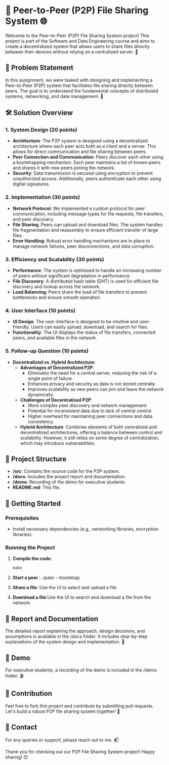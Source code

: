 # 📁 Peer-to-Peer (P2P) File Sharing System 🌐

Welcome to the Peer-to-Peer (P2P) File Sharing System project! This project is part of the Software and Data Engineering course and aims to create a decentralized system that allows users to share files directly between their devices without relying on a centralized server. 🚀

## 📜 Problem Statement

In this assignment, we were tasked with designing and implementing a Peer-to-Peer (P2P) system that facilitates file sharing directly between peers. The goal is to understand the fundamental concepts of distributed systems, networking, and data management. 📡

## 🛠️ Solution Overview

### 1. System Design (20 points)
- **Architecture**: The P2P system is designed using a decentralized architecture where each peer acts both as a client and a server. This allows for direct communication and file sharing between peers. 
- **Peer Connection and Communication**: Peers discover each other using a bootstrapping mechanism. Each peer maintains a list of known peers and shares it with new peers joining the network.
- **Security**: Data transmission is secured using encryption to prevent unauthorized access. Additionally, peers authenticate each other using digital signatures.

### 2. Implementation (30 points)
- **Network Protocol**: We implemented a custom protocol for peer communication, including message types for file requests, file transfers, and peer discovery.
- **File Sharing**: Peers can upload and download files. The system handles file fragmentation and reassembly to ensure efficient transfer of large files.
- **Error Handling**: Robust error handling mechanisms are in place to manage network failures, peer disconnections, and data corruption.

### 3. Efficiency and Scalability (30 points)
- **Performance**: The system is optimized to handle an increasing number of peers without significant degradation in performance.
- **File Discovery**: A distributed hash table (DHT) is used for efficient file discovery and lookup across the network.
- **Load Balancing**: Peers share the load of file transfers to prevent bottlenecks and ensure smooth operation.

### 4. User Interface (10 points)
- **UI Design**: The user interface is designed to be intuitive and user-friendly. Users can easily upload, download, and search for files.
- **Functionality**: The UI displays the status of file transfers, connected peers, and available files in the network.

### 5. Follow-up Question (10 points)
- **Decentralized vs. Hybrid Architecture**:
  - **Advantages of Decentralized P2P**:
    - Eliminates the need for a central server, reducing the risk of a single point of failure.
    - Enhances privacy and security as data is not stored centrally.
    - Improves scalability as new peers can join and leave the network dynamically.
  - **Challenges of Decentralized P2P**:
    - More complex peer discovery and network management.
    - Potential for inconsistent data due to lack of central control.
    - Higher overhead for maintaining peer connections and data consistency.
  - **Hybrid Architecture**: Combines elements of both centralized and decentralized architectures, offering a balance between control and scalability. However, it still relies on some degree of centralization, which may introduce vulnerabilities.

## 📂 Project Structure

- **/src**: Contains the source code for the P2P system.
- **/docs**: Includes the project report and documentation.
- **/demo**: Recording of the demo for executive students.
- **README.md**: This file.

## 🚀 Getting Started

### Prerequisites
- Install necessary dependencies (e.g., networking libraries, encryption libraries).

### Running the Project
1. **Compile the code**:
   ```bash
   make
2. **Start a peer** : ./peer --bootstrap <bootstrap-peer-address>

3. **Share a file**: Use the UI to select and upload a file.
4. **Download a file**:Use the UI to search and download a file from the network.

## 📝 Report and Documentation 
The detailed report explaining the approach, design decisions, and assumptions is available in the /docs folder. It includes step-by-step explanations of the system design and implementation. 📖

## 🎥 Demo 
For executive students, a recording of the demo is included in the /demo folder. 🎬

## 🤝 Contribution
Feel free to fork this project and contribute by submitting pull requests. Let's build a robust P2P file sharing system together! 🌟

## 📧 Contact
For any queries or support, please reach out to me. 📬

Thank you for checking out our P2P File Sharing System project! Happy sharing! 😊
